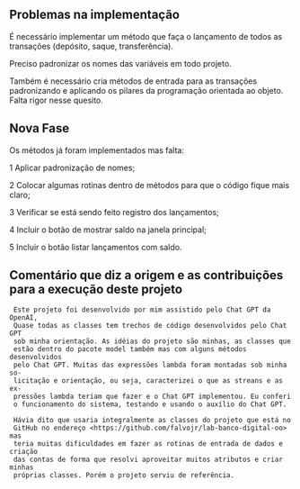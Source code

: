 ## Problemas na implementação

É necessário implementar um método que faça o lançamento
de todos as transações (depósito, saque, transferência).

Preciso padronizar os nomes das variáveis em todo projeto.

Também é necessário cria métodos de entrada para as transações
padronizando e aplicando os pilares da programação 
orientada ao objeto. Falta rigor nesse quesito.

## Nova Fase

Os métodos já foram implementados mas falta:

1 Aplicar padronização de nomes;

2 Colocar algumas rotinas dentro de métodos para que o código fique mais 
claro;

3 Verificar se está sendo feito registro dos lançamentos;

4 Incluir o botão de mostrar saldo na janela principal;

5 Incluir o botão listar lançamentos com saldo.

## Comentário que diz a origem e as contribuições para a execução deste projeto
     Este projeto foi desenvolvido por mim assistido pelo Chat GPT da OpenAI,
     Quase todas as classes tem trechos de código desenvolvidos pelo Chat GPT
     sob minha orientação. As idéias do projeto são minhas, as classes que
     estão dentro do pacote model também mas com alguns métodos desenvolvidos
     pelo Chat GPT. Muitas das expressões lambda foram montadas sob minha so-
     licitação e orientação, ou seja, caracterizei o que as streans e as ex-
     pressões lambda teriam que fazer e o Chat GPT implementou. Eu conferi
     o funcionamento do sistema, testando e usando o auxílio do Chat GPT.

     Hávia dito que usaria integralmente as classes do projeto que está no
     GitHub no endereço <https://github.com/falvojr/lab-banco-digital-oo> mas
     teria muitas dificuldades em fazer as rotinas de entrada de dados e criação
     das contas de forma que resolvi aproveitar muitos atributos e criar minhas
     próprias classes. Porém o projeto serviu de referência.

